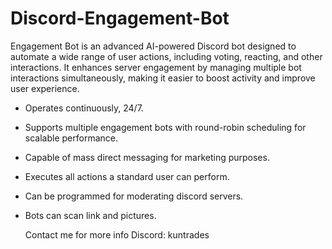 # Discord-Engagement-Bot

Engagement Bot is an advanced AI-powered Discord bot designed to automate a wide range of user actions, including voting, reacting, and other interactions. It enhances server engagement by managing multiple bot interactions simultaneously, making it easier to boost activity and improve user experience.

- Operates continuously, 24/7.
- Supports multiple engagement bots with round-robin scheduling for scalable performance.
- Capable of mass direct messaging for marketing purposes.
- Executes all actions a standard user can perform.
- Can be programmed for moderating discord servers.
- Bots can scan link and pictures.

  Contact me for more info
  Discord: kuntrades
